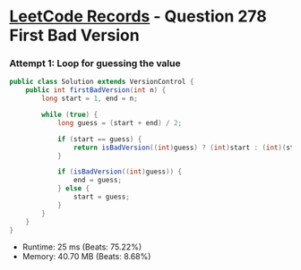 # [LeetCode Records](../README.md) - Question 278 First Bad Version

### Attempt 1: Loop for guessing the value
```java
public class Solution extends VersionControl {
    public int firstBadVersion(int n) {
        long start = 1, end = n;

        while (true) {
            long guess = (start + end) / 2;

            if (start == guess) {
                return isBadVersion((int)guess) ? (int)start : (int)(start + 1);
            }

            if (isBadVersion((int)guess)) {
                end = guess;
            } else {
                start = guess;
            }
        }
    }
}
```
- Runtime: 25 ms (Beats: 75.22%)
- Memory: 40.70 MB (Beats: 8.68%)

<br>
